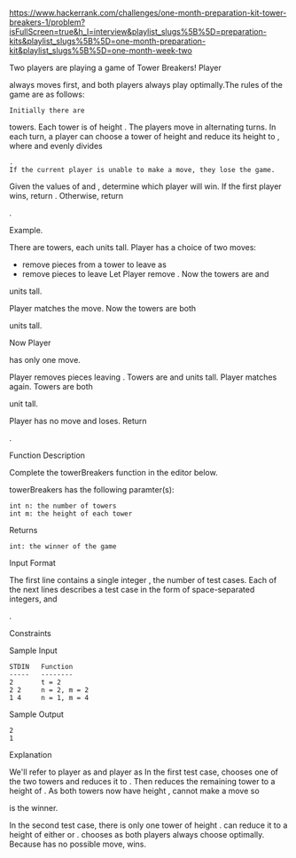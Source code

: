 https://www.hackerrank.com/challenges/one-month-preparation-kit-tower-breakers-1/problem?isFullScreen=true&h_l=interview&playlist_slugs%5B%5D=preparation-kits&playlist_slugs%5B%5D=one-month-preparation-kit&playlist_slugs%5B%5D=one-month-week-two

Two players are playing a game of Tower Breakers! Player

always moves first, and both players always play optimally.The rules of the game are as follows:

    Initially there are 

towers.
Each tower is of height
.
The players move in alternating turns.
In each turn, a player can choose a tower of height
and reduce its height to , where and evenly divides

    .
    If the current player is unable to make a move, they lose the game.

Given the values of
and , determine which player will win. If the first player wins, return . Otherwise, return

.

Example.

There are towers, each units tall. Player has a choice of two moves:
- remove pieces from a tower to leave as
- remove pieces to leave Let Player remove . Now the towers are and

units tall.

Player
matches the move. Now the towers are both

units tall.

Now Player

has only one move.

Player
removes pieces leaving . Towers are and units tall.
Player matches again. Towers are both

unit tall.

Player
has no move and loses. Return

.

Function Description

Complete the towerBreakers function in the editor below.

towerBreakers has the following paramter(s):

    int n: the number of towers
    int m: the height of each tower

Returns

    int: the winner of the game

Input Format

The first line contains a single integer
, the number of test cases.
Each of the next lines describes a test case in the form of space-separated integers, and

.

Constraints

Sample Input
```
STDIN   Function
-----   --------
2       t = 2
2 2     n = 2, m = 2
1 4     n = 1, m = 4
```
Sample Output
```
2
1
```
Explanation

We'll refer to player
as and player as In the first test case, chooses one of the two towers and reduces it to . Then reduces the remaining tower to a height of . As both towers now have height , cannot make a move so

is the winner.

In the second test case, there is only one tower of height
. can reduce it to a height of either or . chooses as both players always choose optimally. Because has no possible move, wins.